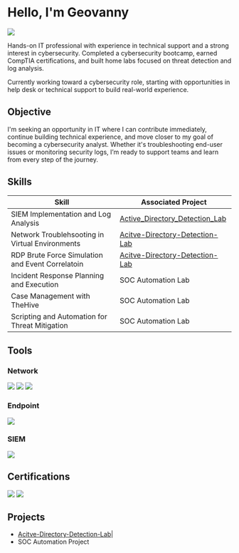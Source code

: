 # Hello, I'm Geovanny
<a href="https://linkedin.com/in/geovanny-lopez-95077386"><img src="https://img.shields.io/badge/-LinkedIn-0072b1?&style=for-the-badge&logo=linkedin&logoColor=white" /></a>

Hands-on IT professional with experience in technical support and a strong interest in cybersecurity. Completed a cybersecurity bootcamp, earned CompTIA certifications, and built home labs focused on threat detection and log analysis.

Currently working toward a cybersecurity role, starting with opportunities in help desk or technical support to build real-world experience.

## Objective

I'm seeking an opportunity in IT where I can contribute immediately, continue building technical experience, and move closer to my goal of becoming a cybersecurity analyst. Whether it's troubleshooting end-user issues or monitoring security logs, I’m ready to support teams and learn from every step of the journey.

## Skills

| Skill                                         | Associated Project         |
|-----------------------------------------------|----------------------------|
| SIEM Implementation and Log Analysis          | <a href="https://github.com/GeoLpz/Active-Directory-Detection-Lab/tree/main">Active_Directory_Detection_Lab</a>|
| Network Troublehsooting in Virtual Environments | <a href="https://github.com/GeoLpz/Active-Directory-Detection-Lab/tree/main">Acitve-Directory-Detection-Lab</a>|
| RDP Brute Force Simulation and Event Correlatoin  | <a href="https://github.com/GeoLpz/Active-Directory-Detection-Lab/tree/main">Acitve-Directory-Detection-Lab</a>||
| Incident Response Planning and Execution      | SOC Automation Lab|
| Case Management with TheHive                  | SOC Automation Lab|
| Scripting and Automation for Threat Mitigation | SOC Automation Lab|

## Tools

### Network
<div>
    <img src="https://img.shields.io/badge/-Wireshark-1679A7?&style=for-the-badge&logo=Wireshark&logoColor=white" />
    <img src="https://img.shields.io/badge/-Suricata-EF3B2D?&style=for-the-badge&logo=Suricata&logoColor=white" />
    <img src="https://img.shields.io/badge/-Zeek-777BB4?&style=for-the-badge&logo=Zeek&logoColor=white" />
</div>

### Endpoint
<div>
    <img src="https://img.shields.io/badge/-Microsoft_Defender_for_Endpoint-00A4EF?&style=for-the-badge&logo=Microsoft&logoColor=white" />
</div>

### SIEM
<div>
    <img src="https://img.shields.io/badge/-Splunk-000000?&style=for-the-badge&logo=Splunk&logoColor=white" />
</div>

## Certifications

<div>
<img src="https://img.shields.io/badge/-Security%2B-FF0000?&style=for-the-badge&logo=CompTIA&logoColor=white" />
<img src="https://img.shields.io/badge/-Network%2B-007ACC?&style=for-the-badge&logo=CompTIA&logoColor=white" />

</div>

## Projects
- <a href="https://github.com/GeoLpz/Active-Directory-Detection-Lab/tree/main">Acitve-Directory-Detection-Lab</a>|
- SOC Automation Project
